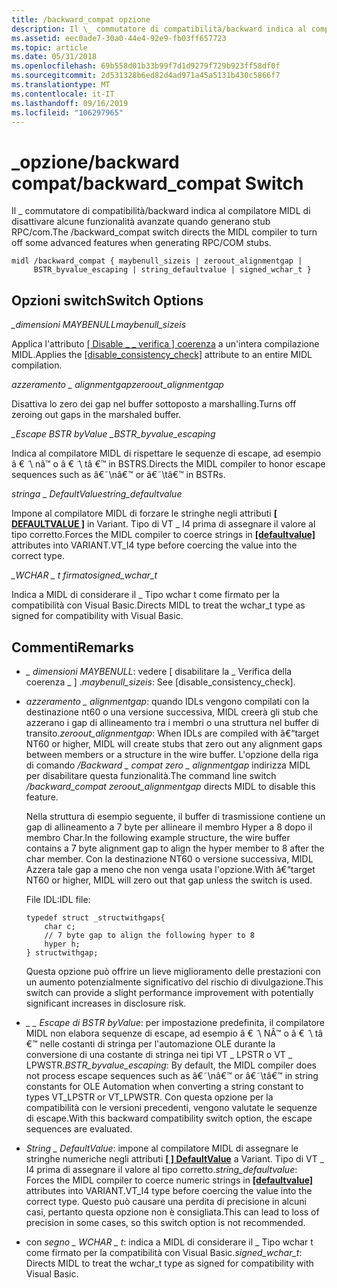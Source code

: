 ```yaml
---
title: /backward_compat opzione
description: Il \_ commutatore di compatibilità/backward indica al compilatore MIDL di disattivare alcune funzionalità avanzate quando generano stub RPC/com.
ms.assetid: eec0ade7-30a0-44e4-92e9-fb03ff657723
ms.topic: article
ms.date: 05/31/2018
ms.openlocfilehash: 69b558d01b33b99f7d1d9279f729b923ff58df0f
ms.sourcegitcommit: 2d531328b6ed82d4ad971a45a5131b430c5866f7
ms.translationtype: MT
ms.contentlocale: it-IT
ms.lasthandoff: 09/16/2019
ms.locfileid: "106297965"
---
```

# <a name="backward_compat-switch"></a><span data-ttu-id="be070-103">\_opzione/backward compat</span><span class="sxs-lookup"><span data-stu-id="be070-103">/backward\_compat Switch</span></span>

<span data-ttu-id="be070-104">Il \_ commutatore di compatibilità/backward indica al compilatore MIDL di disattivare alcune funzionalità avanzate quando generano stub RPC/com.</span><span class="sxs-lookup"><span data-stu-id="be070-104">The /backward\_compat switch directs the MIDL compiler to turn off some advanced features when generating RPC/COM stubs.</span></span>

``` syntax
midl /backward_compat { maybenull_sizeis | zeroout_alignmentgap | 
     BSTR_byvalue_escaping | string_defaultvalue | signed_wchar_t }
```

## <a name="switch-options"></a><span data-ttu-id="be070-105">Opzioni switch</span><span class="sxs-lookup"><span data-stu-id="be070-105">Switch Options</span></span>

<span data-ttu-id="be070-106">*\_dimensioni MAYBENULL*</span><span class="sxs-lookup"><span data-stu-id="be070-106">*maybenull\_sizeis*</span></span><dl> <span data-ttu-id="be070-107">Applica l'attributo [ \[ Disable \_ \_ verifica \] coerenza](disable-consistence-check.md) a un'intera compilazione MIDL.</span><span class="sxs-lookup"><span data-stu-id="be070-107">Applies the [\[disable\_consistency\_check\]](disable-consistence-check.md) attribute to an entire MIDL compilation.</span></span>  
</dl>

<span data-ttu-id="be070-108">*azzeramento \_ alignmentgap*</span><span class="sxs-lookup"><span data-stu-id="be070-108">*zeroout\_alignmentgap*</span></span><dl> <span data-ttu-id="be070-109">Disattiva lo zero dei gap nel buffer sottoposto a marshalling.</span><span class="sxs-lookup"><span data-stu-id="be070-109">Turns off zeroing out gaps in the marshaled buffer.</span></span>  
</dl>

<span data-ttu-id="be070-110">*\_Escape BSTR byValue \_*</span><span class="sxs-lookup"><span data-stu-id="be070-110">*BSTR\_byvalue\_escaping*</span></span><dl> <span data-ttu-id="be070-111">Indica al compilatore MIDL di rispettare le sequenze di escape, ad esempio â € ̃ \\ nâ™ o â € ̃ \\ tâ €™ in BSTRS.</span><span class="sxs-lookup"><span data-stu-id="be070-111">Directs the MIDL compiler to honor escape sequences such as â€˜\\nâ€™ or â€˜\\tâ€™ in BSTRs.</span></span>  
</dl>

<span data-ttu-id="be070-112">*stringa \_ DefaultValue*</span><span class="sxs-lookup"><span data-stu-id="be070-112">*string\_defaultvalue*</span></span><dl> <span data-ttu-id="be070-113">Impone al compilatore MIDL di forzare le stringhe negli attributi [**\[ DEFAULTVALUE \]**](defaultvalue.md) in Variant. Tipo di VT \_ I4 prima di assegnare il valore al tipo corretto.</span><span class="sxs-lookup"><span data-stu-id="be070-113">Forces the MIDL compiler to coerce strings in [**\[defaultvalue\]**](defaultvalue.md) attributes into VARIANT.VT\_I4 type before coercing the value into the correct type.</span></span>  
</dl>

<span data-ttu-id="be070-114">*\_WCHAR \_ t firmato*</span><span class="sxs-lookup"><span data-stu-id="be070-114">*signed\_wchar\_t*</span></span><dl> <span data-ttu-id="be070-115">Indica a MIDL di considerare il \_ Tipo wchar t come firmato per la compatibilità con Visual Basic.</span><span class="sxs-lookup"><span data-stu-id="be070-115">Directs MIDL to treat the wchar\_t type as signed for compatibility with Visual Basic.</span></span>  
</dl>

## <a name="remarks"></a><span data-ttu-id="be070-116">Commenti</span><span class="sxs-lookup"><span data-stu-id="be070-116">Remarks</span></span>

-   <span data-ttu-id="be070-117">*\_ dimensioni MAYBENULL*: vedere \[ disabilitare la \_ Verifica della coerenza \_ \] .</span><span class="sxs-lookup"><span data-stu-id="be070-117">*maybenull\_sizeis*: See \[disable\_consistency\_check\].</span></span>
-   <span data-ttu-id="be070-118">*azzeramento \_ alignmentgap*: quando IDLs vengono compilati con la destinazione nt60 o una versione successiva, MIDL creerà gli stub che azzerano i gap di allineamento tra i membri o una struttura nel buffer di transito.</span><span class="sxs-lookup"><span data-stu-id="be070-118">*zeroout\_alignmentgap*: When IDLs are compiled with â€“target NT60 or higher, MIDL will create stubs that zero out any alignment gaps between members or a structure in the wire buffer.</span></span> <span data-ttu-id="be070-119">L'opzione della riga di comando */Backward \_ compat zero \_ alignmentgap* indirizza MIDL per disabilitare questa funzionalità.</span><span class="sxs-lookup"><span data-stu-id="be070-119">The command line switch */backward\_compat zeroout\_alignmentgap* directs MIDL to disable this feature.</span></span>

    <span data-ttu-id="be070-120">Nella struttura di esempio seguente, il buffer di trasmissione contiene un gap di allineamento a 7 byte per allineare il membro Hyper a 8 dopo il membro Char.</span><span class="sxs-lookup"><span data-stu-id="be070-120">In the following example structure, the wire buffer contains a 7 byte alignment gap to align the hyper member to 8 after the char member.</span></span> <span data-ttu-id="be070-121">Con la destinazione NT60 o versione successiva, MIDL Azzera tale gap a meno che non venga usata l'opzione.</span><span class="sxs-lookup"><span data-stu-id="be070-121">With â€“target NT60 or higher, MIDL will zero out that gap unless the switch is used.</span></span>

    <span data-ttu-id="be070-122">File IDL:</span><span class="sxs-lookup"><span data-stu-id="be070-122">IDL file:</span></span>

    ``` syntax
    typedef struct _structwithgaps{
        char c;
        // 7 byte gap to align the following hyper to 8 
        hyper h;
    } structwithgap;
    ```

    <span data-ttu-id="be070-123">Questa opzione può offrire un lieve miglioramento delle prestazioni con un aumento potenzialmente significativo del rischio di divulgazione.</span><span class="sxs-lookup"><span data-stu-id="be070-123">This switch can provide a slight performance improvement with potentially significant increases in disclosure risk.</span></span>

-   <span data-ttu-id="be070-124">*\_ \_ Escape di BSTR byValue*: per impostazione predefinita, il compilatore MIDL non elabora sequenze di escape, ad esempio â € ̃ \\ NÂ™ o â € ̃ \\ tâ €™ nelle costanti di stringa per l'automazione OLE durante la conversione di una costante di stringa nei tipi VT \_ LPSTR o VT \_ LPWSTR.</span><span class="sxs-lookup"><span data-stu-id="be070-124">*BSTR\_byvalue\_escaping*: By default, the MIDL compiler does not process escape sequences such as â€˜\\nâ€™ or â€˜\\tâ€™ in string constants for OLE Automation when converting a string constant to types VT\_LPSTR or VT\_LPWSTR.</span></span> <span data-ttu-id="be070-125">Con questa opzione per la compatibilità con le versioni precedenti, vengono valutate le sequenze di escape.</span><span class="sxs-lookup"><span data-stu-id="be070-125">With this backward compatibility switch option, the escape sequences are evaluated.</span></span>
-   <span data-ttu-id="be070-126">*String \_ DefaultValue*: impone al compilatore MIDL di assegnare le stringhe numeriche negli attributi [**\[ \] DefaultValue**](defaultvalue.md) a Variant. Tipo di VT \_ I4 prima di assegnare il valore al tipo corretto.</span><span class="sxs-lookup"><span data-stu-id="be070-126">*string\_defaultvalue*: Forces the MIDL compiler to coerce numeric strings in [**\[defaultvalue\]**](defaultvalue.md) attributes into VARIANT.VT\_I4 type before coercing the value into the correct type.</span></span> <span data-ttu-id="be070-127">Questo può causare una perdita di precisione in alcuni casi, pertanto questa opzione non è consigliata.</span><span class="sxs-lookup"><span data-stu-id="be070-127">This can lead to loss of precision in some cases, so this switch option is not recommended.</span></span>
-   <span data-ttu-id="be070-128">con *segno \_ WCHAR \_ t*: indica a MIDL di considerare il \_ Tipo wchar t come firmato per la compatibilità con Visual Basic.</span><span class="sxs-lookup"><span data-stu-id="be070-128">*signed\_wchar\_t*: Directs MIDL to treat the wchar\_t type as signed for compatibility with Visual Basic.</span></span>

 

 




